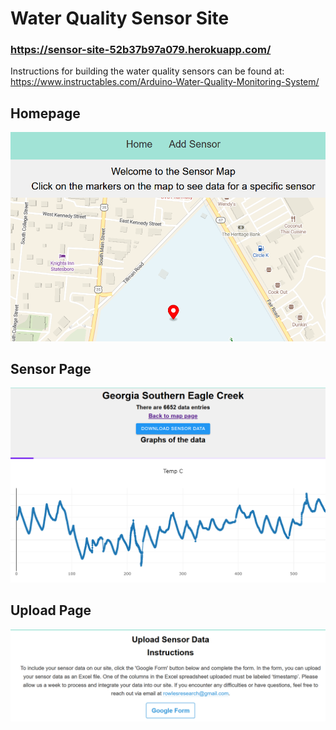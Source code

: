 # Water Quality Sensor Site
### https://sensor-site-52b37b97a079.herokuapp.com/
Instructions for building the water quality sensors can be found at:  https://www.instructables.com/Arduino-Water-Quality-Monitoring-System/

## Homepage
![](/screenshots/homepage.PNG)

## Sensor Page
![](/screenshots/sensor-page.PNG)

## Upload Page
![](/screenshots/upload.PNG)

